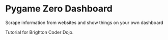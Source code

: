 # Pygame Zero Dashboard

Scrape information from websites and show things on your own dashboard

Tutorial for Brighton Coder Dojo.

